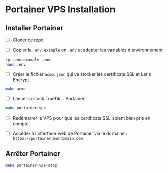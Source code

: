 # Portainer VPS Installation

## Installer Portainer

-   [ ] Cloner ce repo

-   [ ] Copier le `.env.example` en `.env` et adapter les variables d'environnement

```bash
cp .env.example .env
nano .env
```

-   [ ] Créer le fichier `acme.json` qui va stocker les certificats SSL et Let's Encrypt

```bash
make acme
```

-   [ ] Lancer la stack Traefik + Portainer

```bash
make portainer-vps
```

-   [ ] Redémarrer le VPS pour que les certificats SSL soient bien pris en compte

-   [ ] Accéder à l'interface web de Portainer via le domaine : `https://portainer.mondomain.com`

## Arrêter Portainer

```bash
make portainer-vps-stop
```
